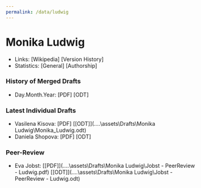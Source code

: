 ```yaml
---
permalink: /data/ludwig
---
```


# Monika Ludwig
- Links: [Wikipedia] [Version History]
- Statistics: [General] [Authorship]

### History of Merged Drafts
- Day.Month.Year: [PDF] [ODT]

### Latest Individual Drafts
- Vasilena Kisova: [PDF\] [\[ODT\]](..\..\assets\Drafts\Monika Ludwig\Monika_Ludwig.odt)
- Daniela Shopova: [PDF\] [ODT\]

### Peer-Review
- Eva Jobst: [\[PDF\]](..\..\assets\Drafts\Monika Ludwig\Jobst - PeerReview - Ludwig.pdf) [\[ODT\]](..\..\assets\Drafts\Monika Ludwig\Jobst - PeerReview - Ludwig.odt)
